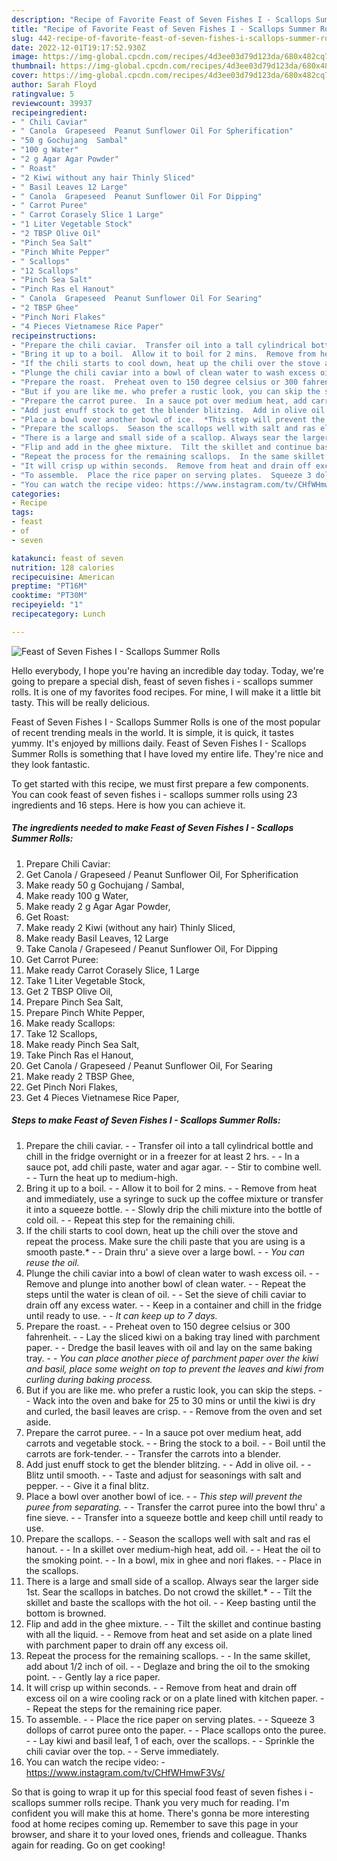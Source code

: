 ```yaml
---
description: "Recipe of Favorite Feast of Seven Fishes I - Scallops Summer Rolls"
title: "Recipe of Favorite Feast of Seven Fishes I - Scallops Summer Rolls"
slug: 442-recipe-of-favorite-feast-of-seven-fishes-i-scallops-summer-rolls
date: 2022-12-01T19:17:52.930Z
image: https://img-global.cpcdn.com/recipes/4d3ee03d79d123da/680x482cq70/feast-of-seven-fishes-i-scallops-summer-rolls-recipe-main-photo.jpg
thumbnail: https://img-global.cpcdn.com/recipes/4d3ee03d79d123da/680x482cq70/feast-of-seven-fishes-i-scallops-summer-rolls-recipe-main-photo.jpg
cover: https://img-global.cpcdn.com/recipes/4d3ee03d79d123da/680x482cq70/feast-of-seven-fishes-i-scallops-summer-rolls-recipe-main-photo.jpg
author: Sarah Floyd
ratingvalue: 5
reviewcount: 39937
recipeingredient:
- " Chili Caviar"
- " Canola  Grapeseed  Peanut Sunflower Oil For Spherification"
- "50 g Gochujang  Sambal"
- "100 g Water"
- "2 g Agar Agar Powder"
- " Roast"
- "2 Kiwi without any hair Thinly Sliced"
- " Basil Leaves 12 Large"
- " Canola  Grapeseed  Peanut Sunflower Oil For Dipping"
- " Carrot Puree"
- " Carrot Corasely Slice 1 Large"
- "1 Liter Vegetable Stock"
- "2 TBSP Olive Oil"
- "Pinch Sea Salt"
- "Pinch White Pepper"
- " Scallops"
- "12 Scallops"
- "Pinch Sea Salt"
- "Pinch Ras el Hanout"
- " Canola  Grapeseed  Peanut Sunflower Oil For Searing"
- "2 TBSP Ghee"
- "Pinch Nori Flakes"
- "4 Pieces Vietnamese Rice Paper"
recipeinstructions:
- "Prepare the chili caviar.  Transfer oil into a tall cylindrical bottle and chill in the fridge overnight or in a freezer for at least 2 hrs.  In a sauce pot, add chili paste, water and agar agar.  Stir to combine well.  Turn the heat up to medium-high."
- "Bring it up to a boil.  Allow it to boil for 2 mins.  Remove from heat and immediately, use a syringe to suck up the coffee mixture or transfer it into a squeeze bottle.  Slowly drip the chili mixture into the bottle of cold oil.  Repeat this step for the remaining chili."
- "If the chili starts to cool down, heat up the chili over the stove and repeat the process. Make sure the chili paste that you are using is a smooth paste.*  Drain thru&#39; a sieve over a large bowl.  *You can reuse the oil.*"
- "Plunge the chili caviar into a bowl of clean water to wash excess oil.  Remove and plunge into another bowl of clean water.  Repeat the steps until the water is clean of oil.  Set the sieve of chili caviar to drain off any excess water.  Keep in a container and chill in the fridge until ready to use.  *It can keep up to 7 days.*"
- "Prepare the roast.  Preheat oven to 150 degree celsius or 300 fahrenheit.  Lay the sliced kiwi on a baking tray lined with parchment paper.  Dredge the basil leaves with oil and lay on the same baking tray.  *You can place another piece of parchment paper over the kiwi and basil, place some weight on top to prevent the leaves and kiwi from curling during baking process.*"
- "But if you are like me. who prefer a rustic look, you can skip the steps.  Wack into the oven and bake for 25 to 30 mins or until the kiwi is dry and curled, the basil leaves are crisp.  Remove from the oven and set aside."
- "Prepare the carrot puree.  In a sauce pot over medium heat, add carrots and vegetable stock.  Bring the stock to a boil.  Boil until the carrots are fork-tender.  Transfer the carrots into a blender."
- "Add just enuff stock to get the blender blitzing.  Add in olive oil.  Blitz until smooth.  Taste and adjust for seasonings with salt and pepper.  Give it a final blitz."
- "Place a bowl over another bowl of ice.  *This step will prevent the puree from separating.*  Transfer the carrot puree into the bowl thru&#39; a fine sieve.  Transfer into a squeeze bottle and keep chill until ready to use."
- "Prepare the scallops.  Season the scallops well with salt and ras el hanout.  In a skillet over medium-high heat, add oil.  Heat the oil to the smoking point.  In a bowl, mix in ghee and nori flakes.  Place in the scallops."
- "There is a large and small side of a scallop. Always sear the larger side 1st. Sear the scallops in batches. Do not crowd the skillet.*  Tilt the skillet and baste the scallops with the hot oil.  Keep basting until the bottom is browned."
- "Flip and add in the ghee mixture.  Tilt the skillet and continue basting with all the liquid.  Remove from heat and set aside on a plate lined with parchment paper to drain off any excess oil."
- "Repeat the process for the remaining scallops.  In the same skillet, add about 1/2 inch of oil.  Deglaze and bring the oil to the smoking point.  Gently lay a rice paper."
- "It will crisp up within seconds.  Remove from heat and drain off excess oil on a wire cooling rack or on a plate lined with kitchen paper.  Repeat the steps for the remaining rice paper."
- "To assemble.  Place the rice paper on serving plates.  Squeeze 3 dollops of carrot puree onto the paper.  Place scallops onto the puree.  Lay kiwi and basil leaf, 1 of each, over the scallops.  Sprinkle the chili caviar over the top.  Serve immediately."
- "You can watch the recipe video: https://www.instagram.com/tv/CHfWHmwF3Vs/"
categories:
- Recipe
tags:
- feast
- of
- seven

katakunci: feast of seven 
nutrition: 128 calories
recipecuisine: American
preptime: "PT16M"
cooktime: "PT30M"
recipeyield: "1"
recipecategory: Lunch

---
```



![Feast of Seven Fishes I - Scallops Summer Rolls](https://img-global.cpcdn.com/recipes/4d3ee03d79d123da/680x482cq70/feast-of-seven-fishes-i-scallops-summer-rolls-recipe-main-photo.jpg)

Hello everybody, I hope you're having an incredible day today. Today, we're going to prepare a special dish, feast of seven fishes i - scallops summer rolls. It is one of my favorites food recipes. For mine, I will make it a little bit tasty. This will be really delicious.

Feast of Seven Fishes I - Scallops Summer Rolls is one of the most popular of recent trending meals in the world. It is simple, it is quick, it tastes yummy. It's enjoyed by millions daily. Feast of Seven Fishes I - Scallops Summer Rolls is something that I have loved my entire life. They're nice and they look fantastic.




To get started with this recipe, we must first prepare a few components. You can cook feast of seven fishes i - scallops summer rolls using 23 ingredients and 16 steps. Here is how you can achieve it.

<!--inarticleads1-->

##### The ingredients needed to make Feast of Seven Fishes I - Scallops Summer Rolls:

1. Prepare  Chili Caviar:
1. Get  Canola / Grapeseed / Peanut Sunflower Oil, For Spherification
1. Make ready 50 g Gochujang / Sambal,
1. Make ready 100 g Water,
1. Make ready 2 g Agar Agar Powder,
1. Get  Roast:
1. Make ready 2 Kiwi (without any hair) Thinly Sliced,
1. Make ready  Basil Leaves, 12 Large
1. Take  Canola / Grapeseed / Peanut Sunflower Oil, For Dipping
1. Get  Carrot Puree:
1. Make ready  Carrot Corasely Slice, 1 Large
1. Take 1 Liter Vegetable Stock,
1. Get 2 TBSP Olive Oil,
1. Prepare Pinch Sea Salt,
1. Prepare Pinch White Pepper,
1. Make ready  Scallops:
1. Take 12 Scallops,
1. Make ready Pinch Sea Salt,
1. Take Pinch Ras el Hanout,
1. Get  Canola / Grapeseed / Peanut Sunflower Oil, For Searing
1. Make ready 2 TBSP Ghee,
1. Get Pinch Nori Flakes,
1. Get 4 Pieces Vietnamese Rice Paper,




<!--inarticleads2-->

##### Steps to make Feast of Seven Fishes I - Scallops Summer Rolls:

1. Prepare the chili caviar. -  - Transfer oil into a tall cylindrical bottle and chill in the fridge overnight or in a freezer for at least 2 hrs. -  - In a sauce pot, add chili paste, water and agar agar. -  - Stir to combine well. -  - Turn the heat up to medium-high.
1. Bring it up to a boil. -  - Allow it to boil for 2 mins. -  - Remove from heat and immediately, use a syringe to suck up the coffee mixture or transfer it into a squeeze bottle. -  - Slowly drip the chili mixture into the bottle of cold oil. -  - Repeat this step for the remaining chili.
1. If the chili starts to cool down, heat up the chili over the stove and repeat the process. Make sure the chili paste that you are using is a smooth paste.* -  - Drain thru&#39; a sieve over a large bowl. -  - *You can reuse the oil.*
1. Plunge the chili caviar into a bowl of clean water to wash excess oil. -  - Remove and plunge into another bowl of clean water. -  - Repeat the steps until the water is clean of oil. -  - Set the sieve of chili caviar to drain off any excess water. -  - Keep in a container and chill in the fridge until ready to use. -  - *It can keep up to 7 days.*
1. Prepare the roast. -  - Preheat oven to 150 degree celsius or 300 fahrenheit. -  - Lay the sliced kiwi on a baking tray lined with parchment paper. -  - Dredge the basil leaves with oil and lay on the same baking tray. -  - *You can place another piece of parchment paper over the kiwi and basil, place some weight on top to prevent the leaves and kiwi from curling during baking process.*
1. But if you are like me. who prefer a rustic look, you can skip the steps. -  - Wack into the oven and bake for 25 to 30 mins or until the kiwi is dry and curled, the basil leaves are crisp. -  - Remove from the oven and set aside.
1. Prepare the carrot puree. -  - In a sauce pot over medium heat, add carrots and vegetable stock. -  - Bring the stock to a boil. -  - Boil until the carrots are fork-tender. -  - Transfer the carrots into a blender.
1. Add just enuff stock to get the blender blitzing. -  - Add in olive oil. -  - Blitz until smooth. -  - Taste and adjust for seasonings with salt and pepper. -  - Give it a final blitz.
1. Place a bowl over another bowl of ice. -  - *This step will prevent the puree from separating.* -  - Transfer the carrot puree into the bowl thru&#39; a fine sieve. -  - Transfer into a squeeze bottle and keep chill until ready to use.
1. Prepare the scallops. -  - Season the scallops well with salt and ras el hanout. -  - In a skillet over medium-high heat, add oil. -  - Heat the oil to the smoking point. -  - In a bowl, mix in ghee and nori flakes. -  - Place in the scallops.
1. There is a large and small side of a scallop. Always sear the larger side 1st. Sear the scallops in batches. Do not crowd the skillet.* -  - Tilt the skillet and baste the scallops with the hot oil. -  - Keep basting until the bottom is browned.
1. Flip and add in the ghee mixture. -  - Tilt the skillet and continue basting with all the liquid. -  - Remove from heat and set aside on a plate lined with parchment paper to drain off any excess oil.
1. Repeat the process for the remaining scallops. -  - In the same skillet, add about 1/2 inch of oil. -  - Deglaze and bring the oil to the smoking point. -  - Gently lay a rice paper.
1. It will crisp up within seconds. -  - Remove from heat and drain off excess oil on a wire cooling rack or on a plate lined with kitchen paper. -  - Repeat the steps for the remaining rice paper.
1. To assemble. -  - Place the rice paper on serving plates. -  - Squeeze 3 dollops of carrot puree onto the paper. -  - Place scallops onto the puree. -  - Lay kiwi and basil leaf, 1 of each, over the scallops. -  - Sprinkle the chili caviar over the top. -  - Serve immediately.
1. You can watch the recipe video: - https://www.instagram.com/tv/CHfWHmwF3Vs/




So that is going to wrap it up for this special food feast of seven fishes i - scallops summer rolls recipe. Thank you very much for reading. I'm confident you will make this at home. There's gonna be more interesting food at home recipes coming up. Remember to save this page in your browser, and share it to your loved ones, friends and colleague. Thanks again for reading. Go on get cooking!
